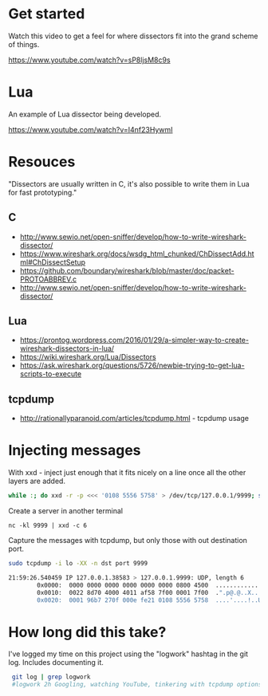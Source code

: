 # Get started
Watch this video to get a feel for where dissectors fit into the grand scheme of
things.

https://www.youtube.com/watch?v=sP8ljsM8c9s

# Lua
An example of Lua dissector being developed.

https://www.youtube.com/watch?v=I4nf23HywmI

# Resouces

"Dissectors are usually written in C, it's also possible to write them in Lua for fast prototyping."

## C
- http://www.sewio.net/open-sniffer/develop/how-to-write-wireshark-dissector/
- https://www.wireshark.org/docs/wsdg_html_chunked/ChDissectAdd.html#ChDissectSetup
- https://github.com/boundary/wireshark/blob/master/doc/packet-PROTOABBREV.c
- http://www.sewio.net/open-sniffer/develop/how-to-write-wireshark-dissector/

## Lua
- https://prontog.wordpress.com/2016/01/29/a-simpler-way-to-create-wireshark-dissectors-in-lua/
- https://wiki.wireshark.org/Lua/Dissectors
- https://ask.wireshark.org/questions/5726/newbie-trying-to-get-lua-scripts-to-execute

## tcpdump
- http://rationallyparanoid.com/articles/tcpdump.html - tcpdump usage

# Injecting messages
With xxd - inject just enough that it fits nicely on a line once all the other layers are added.
```bash
while :; do xxd -r -p <<< '0108 5556 5758' > /dev/tcp/127.0.0.1/9999; sleep 1; done
```

Create a server in another terminal
```
nc -kl 9999 | xxd -c 6
```

Capture the messages with tcpdump, but only those with out destination port.
```bash
sudo tcpdump -i lo -XX -n dst port 9999

21:59:26.540459 IP 127.0.0.1.38583 > 127.0.0.1.9999: UDP, length 6
        0x0000:  0000 0000 0000 0000 0000 0000 0800 4500  ..............E.
        0x0010:  0022 8d70 4000 4011 af58 7f00 0001 7f00  .".p@.@..X......
        0x0020:  0001 96b7 270f 000e fe21 0108 5556 5758  ....'....!..UVWX
```

# How long did this take?
I've logged my time on this project using the "logwork" hashtag in the git log.
Includes documenting it.

```bash
 git log | grep logwork
 #logwork 2h Googling, watching YouTube, tinkering with tcpdump options
```
